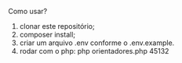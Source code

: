 Como usar?

1) clonar este repositório;
2) composer install;
3) criar um arquivo .env conforme o .env.example.
4) rodar com o php:
    php orientadores.php 45132
